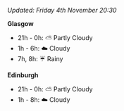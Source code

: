 *Updated: Friday 4th November 20:30*

**Glasgow**

* 21h - 0h: :partly_sunny: Partly Cloudy
* 1h - 6h: :cloud: Cloudy
* 7h, 8h: :umbrella: Rainy

**Edinburgh**

* 21h - 0h: :partly_sunny: Partly Cloudy
* 1h - 8h: :cloud: Cloudy
